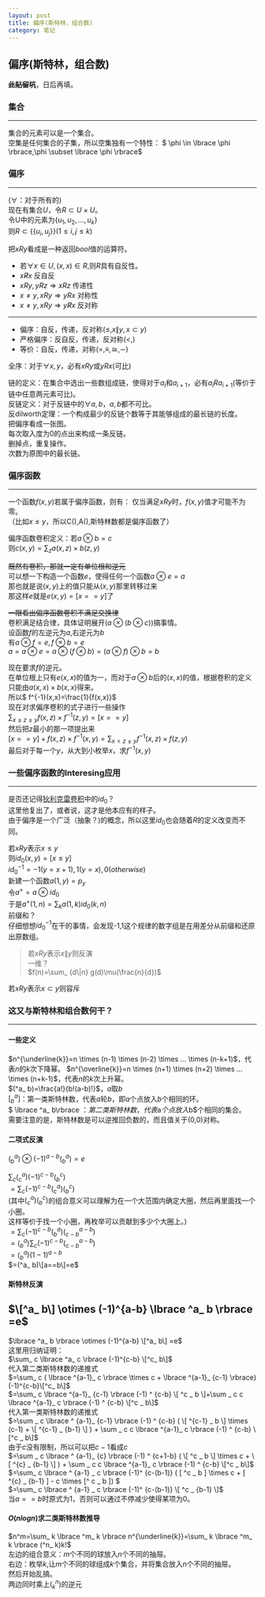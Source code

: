 ```yaml
---
layout: post
title: 偏序(斯特林，组合数)
category: 笔记
---
```


## 偏序(斯特林，组合数)

~~**此贴留坑**~~，日后再填。

### 集合

---
>
集合的元素可以是一个集合。  
空集是任何集合的子集，所以空集独有一个特性：
$ \phi \in \lbrace \phi \rbrace,\phi \subset \lbrace \phi \rbrace$  

### 偏序

---
($\forall$：对于所有的)  
现在有集合$U$，令$R \subset U \times U$。  
令U中的元素为$\lbrace u_ 1,u_ 2,...,u_ k\rbrace$  
则$R \subset \lbrace \lbrace u_ i,u_ j \rbrace \rbrace(1 \leq i,j \leq k)$  

把$xRy$看成是一种返回$bool$值的运算符。  

* 若$\forall x \in U ,(x,x) \in R,$则$R$具有自反性。
* $x \not R x$ 反自反
* $xRy, yRz \Rightarrow xRz$ 传递性
* $x \neq y , xRy \Rightarrow yRx$ 对称性
* $x \neq y , xRy \Rightarrow y \not R x$ 反对称

---  

* 偏序：自反，传递，反对称($\leq,x \|y,x \subset y$)  
* 严格偏序：反自反，传递，反对称($<,$)  
* 等价：自反，传递，对称($=,\equiv,\cong,\sim$)  

全序：对于$\forall x,y$，必有$xRy$或$yRx$(可比)  

链的定义：在集合中选出一些数组成链，使得对于$a_ i$和$a_ {i+1}$，必有$a_ iRa_ {i+1}$(等价于链中任意两元素可比)。  
反链定义：对于反链中的$\forall a,b$，$a,b$都不可比。   
反dilworth定理：一个构成最少的反链个数等于其能够组成的最长链的长度。  
把偏序看成一张图。  
每次取入度为0的点出来构成一条反链。  
删掉点，重复操作。  
次数为原图中的最长链。  
 
### 偏序函数

---
一个函数$f(x,y)$若属于偏序函数，则有：
仅当满足$xRy$时，$f(x,y)$值才可能不为零。  
（比如$x \leq y$，所以C(),A(),斯特林数都是偏序函数了）

偏序函数卷积定义：若$a \otimes b = c$  
则$c(x,y) = \sum_ z a(x,z) \times b(z,y)$  

~~既然有卷积，那就一定有单位根和逆元~~  
可以想一下构造一个函数$e$，使得任何一个函数$a \otimes e = a$  
那也就是说$(x,y)$上的值只能从$(x,y)$那里转移过来  
那这样$e$就是$e(x,y)=[x==y]$了  

~~一眼看出偏序函数卷积不满足交换律~~  
卷积满足结合律，具体证明展开($a \otimes (b \otimes c)$)搞事情。  
设函数$f$的左逆元为$a$,右逆元为$b$  
有$a \otimes f  = e,f \otimes b = e$  
$a = a \otimes e = a \otimes (f \otimes b) = (a \otimes f) \otimes b=b$

现在要求$f$的逆元。  
在单位根上只有$e(x,x)$的值为一，而对于$a \otimes b$后的$(x,x)$的值，根据卷积的定义只能由$a(x,x) \times b(x,x)$得来。  
所以$ f^{-1}(x,x)=\frac{1}{f(x,x)}$  
现在对求偏序卷积的式子进行一些操作  
$\sum_{x \leq z \leq y} f(x,z) \times f^{-1}(z,y) =[x==y]$  
然后把$z$最小的那一项提出来  
$[x==y]+f(x,z) \times f^{-1}(x,y) = \sum_ {x < z \leq y} f^{-1}(x,z) \times f(z,y)$  
最后对于每一个$y$，从大到小枚举$x$，求$f^{-1}(x,y)$  

### 一些偏序函数的Interesing应用

---
是否还记得[狄利克雷卷积](/笔记/2018/07/30/Dirichlet&djs.html)中的$id_ 0$？  
这里他复出了，或者说，这才是他本应有的样子。  
由于偏序是一个广泛（抽象？)的概念，所以这里$id_ 0$也会随着$R$的定义改变而不同。
>
若$xRy$表示$x \leq y$  
则$id_ 0(x,y)=[x \leq y]$  
$id_ 0^{-1}=-1(y=x+1),1(y=x),0(otherwise)$  
新建一个函数$a(1,y)=p_ y$  
令$a^+=a \otimes id_ 0$  
于是$a ^ + (1,n)=\sum_ k a(1,k) id_ 0(k,n)$  
前缀和？  
仔细想想$id_ 0^{-1}$在干的事情，会发现-1,1这个规律的数字组是在用差分从前缀和还原出原数组。

>若$xRy$表示$x\|y$则反演  
一维？  
$f(n)=\sum_ {d\|n} g(d)\mu(\frac{n}{d})$  

>
若$xRy$表示$x \subset y$则容斥  

### 这又与斯特林和组合数何干？

---
#### 一些定义  
$n^{\underline{k}}=n \times (n-1) \times (n-2) \times ... \times (n-k+1)$，代表$n$的$k$次下降幂。
$n^{\overline{k}}=n \times (n+1) \times (n+2) \times ... \times (n+k-1)$，代表$n$的$k$次上升幂。  
$(^a_ b)=\frac{a!}{b!(a-b)!}$，$a$取$b$  
$[ ^a_ b]$：第一类斯特林数，代表$a$轮$b$，即$a$个点放入$b$个相同的环。  
$ \lbrace ^a_ b\rbrace $： 第二类斯特林数，代表$a$个点放入$b$个相同的集合。  
需要注意的是，斯特林数是可以逆推回负数的，而且值关于(0,0)对称。  

#### 二项式反演
$(^a_ b) \otimes (-1)^{a-b} (^a_b )=e$  

$\sum_ c (^a_c)(-1)^{c-b}(^c_ b)$  
$=\sum_ c(-1)^{c-b}(^a_ c)(^c_ b)$  
(其中$(^a_ c)(^c_ b)$的组合意义可以理解为在一个大范围内确定大圈，然后再里面找一个小圈。  
这样等价于找一个小圈，再枚举可以贡献到多少个大圈上。)  
$=\sum_ c(-1)^{c-b}(^a_ b)(^{a-b}_ {c-b})$  
$=(^a_ b)\sum_ c(-1)^{c-b}(^{a-b}_ {c-b})$  
$=(^a_ b)(1-1)^{a-b}$  
$=(^a_ b)\[a==b\]=e$
#### 斯特林反演  
$\[^a_ b\] \otimes (-1)^{a-b} \lbrace ^a_ b \rbrace =e$  
--  
$\lbrace ^a_ b \rbrace \otimes (-1)^{a-b} \[^a_ b\] =e$  
这里用归纳证明：  
$\sum_ c \lbrace ^a_ c \rbrace (-1)^{c-b} \[^c_ b\]$  
代入第二类斯特林数的递推式  
$=\sum_ c ( \lbrace ^{a-1}_ c \rbrace \times c + \lbrace ^{a-1}_ {c-1} \rbrace)(-1)^{c-b}\[^c_ b\]$  
$=\sum_ c \lbrace ^{a-1}_ {c-1} \rbrace (-1) ^ {c-b} \[ ^c _ b \]+\sum _ c c \lbrace ^{a-1}_ c \rbrace (-1) ^ {c-b} \[^c _ b\]$  
代入第一类斯特林数的递推式  
$=\sum _ c \lbrace ^ {a-1}_ {c-1} \rbrace (-1) ^ {c-b} ( \[ ^{c-1} _ b \] \times (c-1) + \[ ^{c-1} _ {b-1} \] ) + \sum _ c c \lbrace ^{a-1}_ c \rbrace (-1) ^ {c-b} \[^c _ b\]$  
由于$c$没有限制，所以可以把$c-1$看成$c$  
$=\sum _ c \lbrace ^ {a-1}_ {c} \rbrace (-1) ^ {c+1-b} ( \[ ^c _ b \] \times c + \[ ^{c} _ {b-1} \] ) + \sum _ c c \lbrace ^{a-1}_ c \rbrace (-1) ^ {c-b} \[^c _ b\]$  
$=\sum_ c \lbrace ^ {a-1} _ c \rbrace (-1)^ {c-(b-1)}  ( \[ ^c _ b \] \times c + \[ ^{c} _ {b-1} \] - c \times \[^ c _ b \]) $  
$=\sum_ c \lbrace ^ {a-1} _ c \rbrace (-1)^ {c-(b-1)} \[ ^c _ {b-1} \]$  
当$a==b$时原式为1，否则可以通过不停减少使得某项为0。

#### $O(nlogn)$求二类斯特林数推导  
$n^m=\sum_ k \lbrace ^m_ k \rbrace n^{\underline{k}}=\sum_ k \lbrace ^m_ k \rbrace (^n_ k)k!$  
左边的组合意义：$m$个不同的球放入$n$个不同的抽屉。  
右边：枚举$k$,让$m$个不同的球组成$k$个集合，并将集合放入$n$个不同的抽屉。  
然后开始乱搞。  
两边同时乘上$(^n_ k)$的逆元
